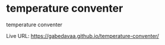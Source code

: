 # temperature conventer
 
 temperature conventer 
 
 Live URL: https://gabedavaa.github.io/temperature-conventer/
